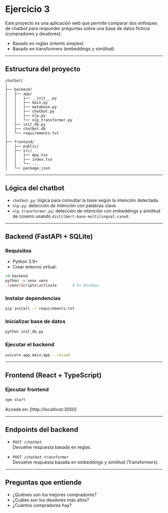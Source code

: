 # Ejercicio 3

Este proyecto es una aplicación web que permite comparar dos enfoques de chatbot para responder preguntas sobre una base de datos ficticia (compradores y deudores):

-  Basado en reglas (intents simples)
-  Basado en transformers (embeddings y similitud)

---

##  Estructura del proyecto

```
chatbot/
│
├── backend/
│   ├── app/
│   │   ├── __init__.py
│   │   ├── main.py
│   │   ├── database.py
│   │   ├── chatbot.py
│   │   ├── nlp.py
│   │   └── nlp_transformer.py
│   ├── init_db.py
│   ├── chatbot.db
│   └── requirements.txt
│
├── frontend/
│   ├── public/
│   ├── src/
│   │   ├── App.tsx
│   │   ├── index.tsx
│   │   └── ...
│   └── package.json
```

---

##  Lógica del chatbot

- `chatbot.py`: lógica para consultar la base según la intención detectada.
- `nlp.py`: detección de intención con palabras clave.
- `nlp_transformer.py`: detección de intención con embeddings y similitud de coseno usando `distilbert-base-multilingual-cased`.

---

##  Backend (FastAPI + SQLite)

###  Requisitos

- Python 3.9+
- Crear entorno virtual:

```bash
cd backend
python -m venv venv
.\venv\Scripts\activate       # En Windows
```

### Instalar dependencias

```bash
pip install -r requirements.txt
```

### Inicializar base de datos

```bash
python init_db.py
```

###  Ejecutar el backend

```bash
uvicorn app.main:app --reload
```

---

## Frontend (React + TypeScript)


###  Ejecutar frontend

```bash
npm start
```

Accede en: [http://localhost:3000]

---

## Endpoints del backend

- `POST /chatbot`  
  Devuelve respuesta basada en reglas.

- `POST /chatbot-transformer`  
  Devuelve respuesta basada en embeddings y similitud (Transformers).

---

## Preguntas que entiende

- ¿Quiénes son los mejores compradores?
- ¿Cuáles son los deudores más altos?
- ¿Cuántos compradores hay?


